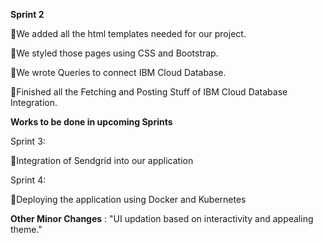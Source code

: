 **Sprint 2**

🏁We added all the html templates needed for our project.

🏁We styled those pages using CSS and Bootstrap.

🏁We wrote Queries to connect IBM Cloud Database.

🏁Finished all the Fetching and Posting Stuff of IBM Cloud Database Integration.


**Works to be done in upcoming Sprints**

Sprint 3:

🚀Integration of Sendgrid into our application

Sprint 4:

🚀Deploying the application using Docker and Kubernetes


**Other Minor Changes** : "UI updation based on interactivity and appealing theme."
